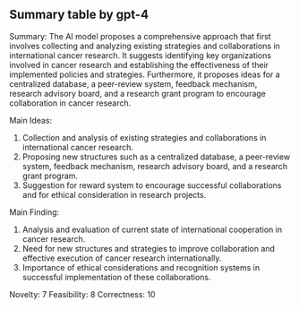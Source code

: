 ## Summary table by gpt-4
Summary: 
The AI model proposes a comprehensive approach that first involves collecting and analyzing existing strategies and collaborations in international cancer research. It suggests identifying key organizations involved in cancer research and establishing the effectiveness of their implemented policies and strategies. Furthermore, it proposes ideas for a centralized database, a peer-review system, feedback mechanism, research advisory board, and a research grant program to encourage collaboration in cancer research.

Main Ideas: 
1. Collection and analysis of existing strategies and collaborations in international cancer research.
2. Proposing new structures such as a centralized database, a peer-review system, feedback mechanism, research advisory board, and a research grant program.
3. Suggestion for reward system to encourage successful collaborations and for ethical consideration in research projects.

Main Finding: 
1. Analysis and evaluation of current state of international cooperation in cancer research.
2. Need for new structures and strategies to improve collaboration and effective execution of cancer research internationally.
3. Importance of ethical considerations and recognition systems in successful implementation of these collaborations.

Novelty: 7
Feasibility: 8
Correctness: 10